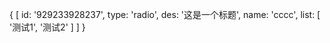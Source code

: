 {
    [
        id: '929233928237',
        type: 'radio',
        des: '这是一个标题',
        name: 'cccc',
        list: [
            '测试1',
            '测试2'
        ]
    ]
}
